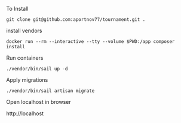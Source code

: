 To Install

```
git clone git@github.com:aportnov77/tournament.git .
```

install vendors
```
docker run --rm --interactive --tty --volume $PWD:/app composer install
```

Run containers
```
./vendor/bin/sail up -d
```

Apply migrations

```
./vendor/bin/sail artisan migrate
```

Open localhost in browser

http://localhost
